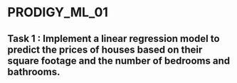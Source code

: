 # PRODIGY_ML_01
## Task 1 : Implement a linear regression model to predict the prices of houses based on their square footage and the number of bedrooms and bathrooms.

